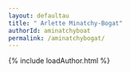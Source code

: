 ```yaml
---
layout: defaultau
title: " Arlette Minatchy-Bogat"
authorId: aminatchyboat
permalink: /aminatchybogat/
---
```

{% include loadAuthor.html %}
<script>
    $(document).ready(function(){
        showAuthorBio('{{ page.authorId }}');
   });
</script>
